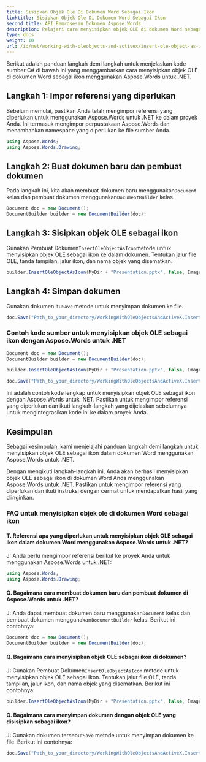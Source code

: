 ```yaml
---
title: Sisipkan Objek Ole Di Dokumen Word Sebagai Ikon
linktitle: Sisipkan Objek Ole Di Dokumen Word Sebagai Ikon
second_title: API Pemrosesan Dokumen Aspose.Words
description: Pelajari cara menyisipkan objek OLE di dokumen Word sebagai ikon dengan Aspose.Words untuk .NET.
type: docs
weight: 10
url: /id/net/working-with-oleobjects-and-activex/insert-ole-object-as-icon/
---
```


Berikut adalah panduan langkah demi langkah untuk menjelaskan kode sumber C# di bawah ini yang menggambarkan cara menyisipkan objek OLE di dokumen Word sebagai ikon menggunakan Aspose.Words untuk .NET.

## Langkah 1: Impor referensi yang diperlukan
Sebelum memulai, pastikan Anda telah mengimpor referensi yang diperlukan untuk menggunakan Aspose.Words untuk .NET ke dalam proyek Anda. Ini termasuk mengimpor perpustakaan Aspose.Words dan menambahkan namespace yang diperlukan ke file sumber Anda.

```csharp
using Aspose.Words;
using Aspose.Words.Drawing;
```

## Langkah 2: Buat dokumen baru dan pembuat dokumen
 Pada langkah ini, kita akan membuat dokumen baru menggunakan`Document` kelas dan pembuat dokumen menggunakan`DocumentBuilder` kelas.

```csharp
Document doc = new Document();
DocumentBuilder builder = new DocumentBuilder(doc);
```

## Langkah 3: Sisipkan objek OLE sebagai ikon
 Gunakan Pembuat Dokumen`InsertOleObjectAsIcon`metode untuk menyisipkan objek OLE sebagai ikon ke dalam dokumen. Tentukan jalur file OLE, tanda tampilan, jalur ikon, dan nama objek yang disematkan.

```csharp
builder.InsertOleObjectAsIcon(MyDir + "Presentation.pptx", false, ImagesDir + "Logo icon.ico", "My embedded file");
```

## Langkah 4: Simpan dokumen
 Gunakan dokumen itu`Save` metode untuk menyimpan dokumen ke file.

```csharp
doc.Save("Path_to_your_directory/WorkingWithOleObjectsAndActiveX.InsertOleObjectAsIcon.docx");
```

### Contoh kode sumber untuk menyisipkan objek OLE sebagai ikon dengan Aspose.Words untuk .NET

```csharp
Document doc = new Document();
DocumentBuilder builder = new DocumentBuilder(doc);

builder.InsertOleObjectAsIcon(MyDir + "Presentation.pptx", false, ImagesDir + "Logo icon.ico", "My embedded file");

doc.Save("Path_to_your_directory/WorkingWithOleObjectsAndActiveX.InsertOleObjectAsIcon.docx");
```

Ini adalah contoh kode lengkap untuk menyisipkan objek OLE sebagai ikon dengan Aspose.Words untuk .NET. Pastikan untuk mengimpor referensi yang diperlukan dan ikuti langkah-langkah yang dijelaskan sebelumnya untuk mengintegrasikan kode ini ke dalam proyek Anda.

## Kesimpulan

Sebagai kesimpulan, kami menjelajahi panduan langkah demi langkah untuk menyisipkan objek OLE sebagai ikon dalam dokumen Word menggunakan Aspose.Words untuk .NET.

Dengan mengikuti langkah-langkah ini, Anda akan berhasil menyisipkan objek OLE sebagai ikon di dokumen Word Anda menggunakan Aspose.Words untuk .NET. Pastikan untuk mengimpor referensi yang diperlukan dan ikuti instruksi dengan cermat untuk mendapatkan hasil yang diinginkan.

### FAQ untuk menyisipkan objek ole di dokumen Word sebagai ikon

#### T. Referensi apa yang diperlukan untuk menyisipkan objek OLE sebagai ikon dalam dokumen Word menggunakan Aspose.Words untuk .NET?

J: Anda perlu mengimpor referensi berikut ke proyek Anda untuk menggunakan Aspose.Words untuk .NET:

```csharp
using Aspose.Words;
using Aspose.Words.Drawing;
```

#### Q. Bagaimana cara membuat dokumen baru dan pembuat dokumen di Aspose.Words untuk .NET?

 J: Anda dapat membuat dokumen baru menggunakan`Document` kelas dan pembuat dokumen menggunakan`DocumentBuilder` kelas. Berikut ini contohnya:

```csharp
Document doc = new Document();
DocumentBuilder builder = new DocumentBuilder(doc);
```

#### Q. Bagaimana cara menyisipkan objek OLE sebagai ikon di dokumen?

 J: Gunakan Pembuat Dokumen`InsertOleObjectAsIcon` metode untuk menyisipkan objek OLE sebagai ikon. Tentukan jalur file OLE, tanda tampilan, jalur ikon, dan nama objek yang disematkan. Berikut ini contohnya:

```csharp
builder.InsertOleObjectAsIcon(MyDir + "Presentation.pptx", false, ImagesDir + "Logo icon.ico", "My embedded file");
```

#### Q. Bagaimana cara menyimpan dokumen dengan objek OLE yang disisipkan sebagai ikon?

 J: Gunakan dokumen tersebut`Save` metode untuk menyimpan dokumen ke file. Berikut ini contohnya:

```csharp
doc.Save("Path_to_your_directory/WorkingWithOleObjectsAndActiveX.InsertOleObjectAsIcon.docx");
```